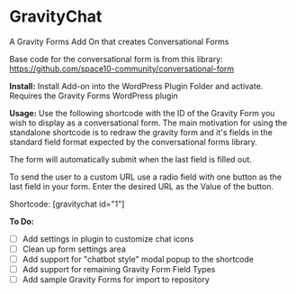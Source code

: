 # GravityChat
A Gravity Forms Add On that creates Conversational Forms

Base code for the conversational form is from this library:
https://github.com/space10-community/conversational-form


__Install:__ Install Add-on into the WordPress Plugin Folder and activate.
Requires the Gravity Forms WordPress plugin

__Usage:__
Use the following shortcode with the ID of the Gravity Form you wish to display as a conversational form. The main motivation for using the standalone shortcode is to redraw the gravity form and it's fields in the standard field format expected by the conversational forms library.

The form will automatically submit when the last field is filled out.

To send the user to a custom URL use a radio field with one button as the last field in your form. Enter the desired URL as the Value of the button.

 Shortcode: [gravitychat id="1"]


__To Do:__

- [ ] Add settings in plugin to customize chat icons
- [ ] Clean up form settings area
- [ ] Add support for "chatbot style" modal popup to the shortcode
- [ ] Add support for remaining Gravity Form Field Types
- [ ] Add sample Gravity Forms for import to repository
